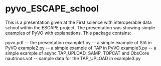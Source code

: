 # pyvo_ESCAPE_school

This is a presentation given at the First science with interoperable data school within the ESCAPE project. The presentation was showing simple examples of PyVO with explanations. This package contains:

pyvo.pdf       -- the presentation
example1.py    -- a simple example of SIA in PyVO
example2.py    -- a simple example of TAP in PyVO
example3.py    -- a simple example of async TAP_UPLOAD, SAMP, TOPCAT and ObsCore
nautrinos.vot  -- sample data for the TAP_UPLOAD in example3.py
